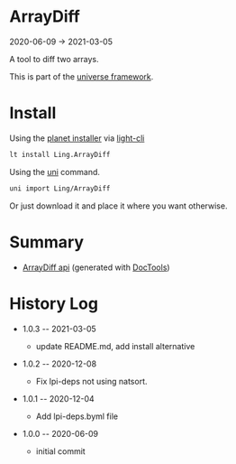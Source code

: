 ArrayDiff
===========
2020-06-09 -> 2021-03-05



A tool to diff two arrays.


This is part of the [universe framework](https://github.com/karayabin/universe-snapshot).


Install
==========

Using the [planet installer](https://github.com/lingtalfi/Light_PlanetInstaller) via [light-cli](https://github.com/lingtalfi/Light_Cli)
```bash
lt install Ling.ArrayDiff
```

Using the [uni](https://github.com/lingtalfi/universe-naive-importer) command.
```bash
uni import Ling/ArrayDiff
```

Or just download it and place it where you want otherwise.






Summary
===========
- [ArrayDiff api](https://github.com/lingtalfi/ArrayDiff/blob/master/doc/api/Ling/ArrayDiff.md) (generated with [DocTools](https://github.com/lingtalfi/DocTools))






History Log
=============

- 1.0.3 -- 2021-03-05

    - update README.md, add install alternative

- 1.0.2 -- 2020-12-08

    - Fix lpi-deps not using natsort.

- 1.0.1 -- 2020-12-04

    - Add lpi-deps.byml file

- 1.0.0 -- 2020-06-09

    - initial commit